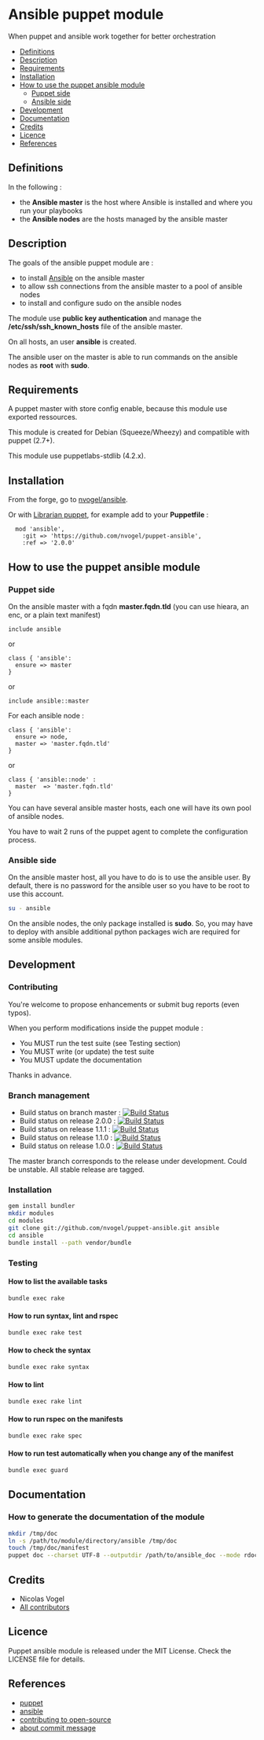 # Ansible puppet module

When puppet and ansible work together for better orchestration

* [Definitions](#definitions)
* [Description](#description)
* [Requirements](#requirements)
* [Installation](#installation)
* [How to use the puppet ansible module](#how-to-use-the-puppet-ansible-module)
  - [Puppet side](#puppet-side)
  - [Ansible side](#ansible-side)
* [Development](#development)
* [Documentation](#documentation)
* [Credits](#credits)
* [Licence](#licence)
* [References](#references)

## Definitions

In the following :

 - the **Ansible master** is the host where Ansible is installed and where you run your playbooks
 - the **Ansible nodes** are the hosts managed by the ansible master

## Description

The goals of the ansible puppet module are :

 - to install [Ansible](http://www.ansibleworks.com) on the ansible master
 - to allow ssh connections from the ansible master to a pool of ansible nodes
 - to install and configure sudo on the ansible nodes

The module use **public key authentication** and manage the **/etc/ssh/ssh_known_hosts** file of the ansible master.

On all hosts, an user **ansible** is created.

The ansible user on the master is able to run commands on the ansible nodes as **root** with **sudo**.

## Requirements

A puppet master with store config enable, because this module use exported ressources.

This module is created for Debian (Squeeze/Wheezy) and compatible with puppet (2.7+).

This module use puppetlabs-stdlib (4.2.x).

## Installation

From the forge, go to [nvogel/ansible](http://forge.puppetlabs.com/nvogel/ansible).

Or with [Librarian puppet](http://librarian-puppet.com/), for example add to your **Puppetfile** :

```
  mod 'ansible',
    :git => 'https://github.com/nvogel/puppet-ansible',
    :ref => '2.0.0'
```

## How to use the puppet ansible module

### Puppet side

On the ansible master with a fqdn **master.fqdn.tld** (you can use hieara, an enc, or a plain text manifest)

```puppet
include ansible
```

or

```puppet
class { 'ansible':
  ensure => master
}
```

or

```puppet
include ansible::master
```

For each ansible node :


```puppet
class { 'ansible':
  ensure => node,
  master => 'master.fqdn.tld'
}
```

or

```puppet
class { 'ansible::node' :
  master  => 'master.fqdn.tld'
}
```

You can have several ansible master hosts, each one will have its own pool of ansible nodes.

You have to wait 2 runs of the puppet agent to complete the configuration process.

### Ansible side

On the ansible master host, all you have to do is to use the ansible user.
By default, there is no password for the ansible user so you have to be root to use this account.

```bash
su - ansible
```

On the ansible nodes, the only package installed is **sudo**.
So, you may have to deploy with ansible additional python packages wich are required for some ansible modules.

## Development

### Contributing

You're welcome to propose enhancements or submit bug reports (even typos).

When you perform modifications inside the puppet module :

 - You MUST run the test suite (see Testing section)
 - You MUST write (or update) the test suite
 - You MUST update the documentation

Thanks in advance.

### Branch management

 - Build status on branch master : [![Build Status](https://travis-ci.org/nvogel/puppet-ansible.png?branch=master)](https://travis-ci.org/nvogel/puppet-ansible)
 - Build status on release 2.0.0 : [![Build Status](https://travis-ci.org/nvogel/puppet-ansible.png?branch=v2.0.0)](https://travis-ci.org/nvogel/puppet-ansible)
 - Build status on release 1.1.1 : [![Build Status](https://travis-ci.org/nvogel/puppet-ansible.png?branch=v1.1.1)](https://travis-ci.org/nvogel/puppet-ansible)
 - Build status on release 1.1.0 : [![Build Status](https://travis-ci.org/nvogel/puppet-ansible.png?branch=v1.1.0)](https://travis-ci.org/nvogel/puppet-ansible)
 - Build status on release 1.0.0 : [![Build Status](https://travis-ci.org/nvogel/puppet-ansible.png?branch=v1.0.0)](https://travis-ci.org/nvogel/puppet-ansible)

The master branch corresponds to the release under development. Could be unstable.
All stable release are tagged.

### Installation

```bash
gem install bundler
mkdir modules
cd modules
git clone git://github.com/nvogel/puppet-ansible.git ansible
cd ansible
bundle install --path vendor/bundle
```

### Testing
#### How to list the available tasks

```bash
bundle exec rake
```

#### How to run syntax, lint and rspec

```bash
bundle exec rake test
```
#### How to check the syntax

```bash
bundle exec rake syntax
```
#### How to lint

```bash
bundle exec rake lint
```

#### How to run rspec on the manifests

```bash
bundle exec rake spec
```

#### How to run test automatically when you change any of the manifest

```bash
bundle exec guard
```
## Documentation
### How to generate the documentation of the module

```bash
mkdir /tmp/doc
ln -s /path/to/module/directory/ansible /tmp/doc
touch /tmp/doc/manifest
puppet doc --charset UTF-8 --outputdir /path/to/ansible_doc --mode rdoc --manifest /tmp/doc/manifest --modulepath /tmp/doc &> /dev/null && echo 'OK'
```

## Credits

* Nicolas Vogel
* [All contributors](https://github.com/nvogel/puppet-ansible/contributors)

## Licence

Puppet ansible module is released under the MIT License. Check the LICENSE file for details.

## References

- [puppet](http://puppetlabs.com)
- [ansible](http://www.ansibleworks.com)
- [contributing to open-source](https://guides.github.com/activities/contributing-to-open-source)
- [about commit message](http://tbaggery.com/2008/04/19/a-note-about-git-commit-messages.html)
